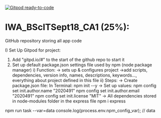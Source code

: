 [![Gitpod ready-to-code](https://img.shields.io/badge/Gitpod-ready--to--code-blue?logo=gitpod)](https://gitpod.io/#https://github.com/2020491/IWA-CA1)

# IWA_BScITSept18_CA1 (25%): 
GitHub repository storing all app code


I) Set Up Gitpod for project:
  1) Add "gitpd.io/#" to the start of the github repo to start it
  2) Set up default package.json settings file used by npm (node package manager) 
    i) Function:
      -> sets up & configures project
      ->add scripts, dependencies, version info, names, descriptions, keywords..., everything about project defined in this file
   ii) Steps:
   -> Create package.json file:
    In Terminal: npm init --y
   -> Set up values:
   npm config set init.author.name "2020491"
   npm config set init.author.email "2020491"
   npm config set init.license "MIT"
  -> All dependencies stored in node-modules folder in the express file
  npm i express

npm run task --var=data
console.log(process.env.npm_config_var); // data

